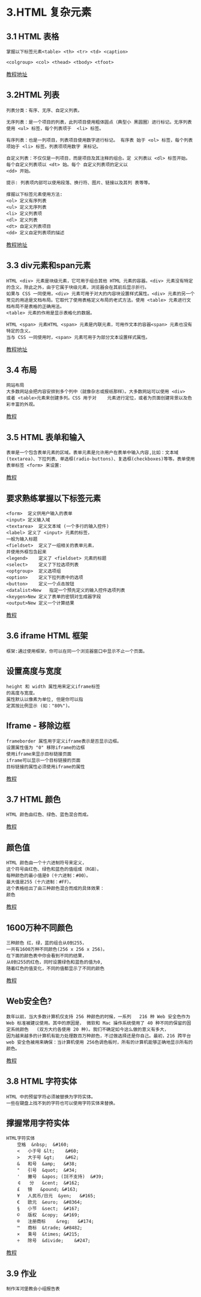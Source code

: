 # 3.HTML 复杂元素
## 3.1 HTML 表格

    掌握以下标签元素<table> <th> <tr> <td> <caption>
     
    <colgroup> <col> <thead> <tbody> <tfoot>

[教程地址](http://www.runoob.com/html/html-tables.html)

## 3.2HTML 列表

    列表分类：有序、无序、自定义列表。

    无序列表：是一个项目的列表，此列项目使用粗体圆点（典型小 黑圆圈）进行标记。无序列表使用 <ul> 标签，每个列表项于  <li> 标签。

    有序列表：也是一列项目，列表项目使用数字进行标记。 有序表 始于 <ol> 标签，每个列表项始于 <li> 标签。列表项项用数字 来标记。 

    自定义列表：不仅仅是一列项目，而是项目及其注释的组合。定 义列表以 <dl> 标签开始。
    每个自定义列表项以 <dt> 始。每个 自定义列表项的定义以
    <dd> 开始。

    提示: 列表项内部可以使用段落、换行符、图片、链接以及其列 表等等。
 
    撑握以下标签元素使用方法:
    <ol> 定义有序列表
    <ul> 定义无序列表
    <li> 定义列表项
    <dl> 定义列表
    <dt> 自定义列表项目
    <dd> 定义自定列表项的描述
[教程地址](http://www.runoob.com/html/html-lists.html)


## 3.3 div元素和span元素
    
    HTML <div> 元素是块级元素，它可用于组合其他 HTML 元素的容器。<div> 元素没有特定的含义。除此之外，由于它属于块级元素，浏览器会在其前后显示折行。
    如果与 CSS 一同使用，<div> 元素可用于对大的内容块设置样式属性。<div> 元素的另一个常见的用途是文档布局。它取代了使用表格定义布局的老式方法。使用 <table> 元素进行文档布局不是表格的正确用法。
    <table> 元素的作用是显示表格化的数据。

    HTML <span> 元素HTML <span> 元素是内联元素，可用作文本的容器<span> 元素也没有特定的含义。
    当与 CSS 一同使用时，<span> 元素可用于为部分文本设置样式属性。

[教程地址](http://www.runoob.com/html/html-blocks.html)   
## 3.4 布局
    网站布局
    大多数网站会把内容安排到多个列中（就像杂志或报纸那样）。大多数网站可以使用 <div> 
    或者 <table>元素来创建多列。CSS 用于对    元素进行定位，或者为页面创建背景以及色彩丰富的外观。
[教程](http://www.runoob.com/html/html-layouts.html)

## 3.5 HTML 表单和输入

    表单是一个包含表单元素的区域。表单元素是允许用户在表单中输入内容,比如：文本域(textarea)、下拉列表、单选框(radio-buttons)、复选框(checkboxes)等等。表单使用表单标签 <form> 来设置:
[教程](http://www.runoob.com/html/html-forms.html)

## 要求熟练掌握以下标签元素
    <form>	定义供用户输入的表单
    <input>	定义输入域
    <textarea>	定义文本域 (一个多行的输入控件)
    <label>	定义了 <input> 元素的标签，
    一般为输入标题
    <fieldset>	定义了一组相关的表单元素，
    并使用外框包含起来
    <legend>	定义了 <fieldset> 元素的标题
    <select>	定义了下拉选项列表
    <optgroup>	定义选项组
    <option>	定义下拉列表中的选项
    <button>	定义一个点击按钮
    <datalist>New	指定一个预先定义的输入控件选项列表
    <keygen>New	定义了表单的密钥对生成器字段
    <output>New	定义一个计算结果
[教程](http://www.runoob.com/html/html-forms.html)

## 3.6 iframe HTML 框架
    框架:通过使用框架，你可以在同一个浏览器窗口中显示不止一个页面。
##  设置高度与宽度
    height 和 width 属性用来定义iframe标签
    的高度与宽度。
    属性默认以像素为单位, 但是你可以指
    定其按比例显示 (如："80%")。
##  Iframe - 移除边框
    frameborder 属性用于定义iframe表示是否显示边框。
    设置属性值为 "0" 移除iframe的边框
    使用iframe来显示目标链接页面
    iframe可以显示一个目标链接的页面
    目标链接的属性必须使用iframe的属性
[教程](http://www.runoob.com/html/html-iframes.html)
## 3.7 HTML 颜色
    HTML 颜色由红色、绿色、蓝色混合而成。
[教程](http://www.runoob.com/html/html-colors.html)
##  颜色值
    HTML 颜色由一个十六进制符号来定义，
    这个符号由红色、绿色和蓝色的值组成（RGB）。
    每种颜色的最小值是0（十六进制：#00）。
    最大值是255（十六进制：#FF）。
    这个表格给出了由三种颜色混合而成的具体效果：
    颜色
[教程](http://www.runoob.com/html/html-colors.html)
##  1600万种不同颜色
    三种颜色 红，绿，蓝的组合从0到255，
    一共有1600万种不同颜色(256 x 256 x 256)。
    在下面的颜色表中你会看到不同的结果，
    从0到255的红色，同时设置绿色和蓝色的值为0,
    随着红色的值变化，不同的值都显示了不同的颜色
[教程](http://www.runoob.com/html/html-colors.html)
##  Web安全色?
    数年以前，当大多数计算机仅支持 256 种颜色的时候，一系列   216 种 Web 安全色作为 Web 标准被建议使用。其中的原因是， 微软和 Mac 操作系统使用了 40 种不同的保留的固定系统颜色   (双方大约各使用 20 种)。我们不确定如今这么做的意义有多大，
    因为越来越多的计算机有能力处理数百万种颜色，不过做选择还是你自己。最初，216 跨平台 web 安全色被用来确保：当计算机使用 256色调色板时，所有的计算机能够正确地显示所有的颜色。
[教程](http://www.runoob.com/html/html-colors.html)
## 3.8 HTML 字符实体
    HTML 中的预留字符必须被替换为字符实体。
    一些在键盘上找不到的字符也可以使用字符实体来替换。
## 撑握常用字符实体
    HTML字符实体
    	空格	&nbsp;	&#160;
        <	小于号	&lt;	&#60;
        >	大于号	&gt;	&#62;
        &	和号	&amp;	&#38;
        "	引号	&quot;	&#34;
        '	撇号 	&apos; (IE不支持)	&#39;
        ￠	分	&cent;	&#162;
        £	镑	&pound;	&#163;
        ¥	人民币/日元	&yen;	&#165;
        €	欧元	&euro;	&#8364;
        §	小节	&sect;	&#167;
        ©	版权	&copy;	&#169;
        ®	注册商标	&reg;	&#174;
        ™	商标	&trade;	&#8482;
        ×	乘号	&times;	&#215;
        ÷	除号	&divide;	&#247;
[教程](http://www.runoob.com/html/html-entities.html)
 
## 3.9 作业 
    制作浑河堡教会小组报告表